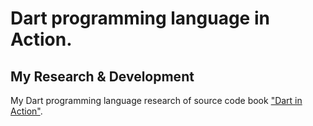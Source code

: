 # Dart programming language in Action.
## My Research & Development

My Dart programming language research of source code book ["Dart in Action"](https://www.manning.com/books/dart-in-action).
